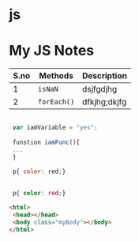# js

# My JS Notes

|S.no|Methods| Description|
|---|---|---|
| 1 | `isNaN` | dsjfgdjhg |
| 2 | `forEach()` |dfkjhg;dkjfg |


```javascript

 var iamVariable = "yes";
 
 funstion iamFunc(){
 ...
 }
 
 p{ color: red;}
```

```css
 
 p{ color: red;}
```


```html
<html>
 <head></head>
 <body class="myBody"></body>
</html>
```
